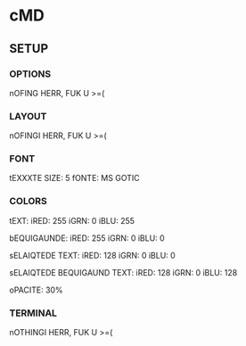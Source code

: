 # cMD

## SETUP

### OPTIONS
nOFING HERR, FUK U >=(


### LAYOUT
nOFINGI HERR, FUK U >=(


### FONT
tEXXXTE SIZE: 5
fONTE: MS GOTIC


### COLORS
tEXT: iRED: 255
      iGRN: 0
      iBLU: 255
      
bEQUIGAUNDE: iRED: 255
             iGRN: 0
             iBLU: 0
             
sELAIQTEDE TEXT: iRED: 128
                 iGRN: 0
                 iBLU: 0
                 
sELAIQTEDE BEQUIGAUND TEXT: iRED: 128
                            iGRN: 0
                            iBLU: 128
                            
oPACITE: 30%


### TERMINAL
nOTHINGI HERR, FUK U >=(
